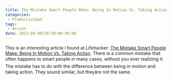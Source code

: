 ```yaml
---
title: The Mistake Smart People Make: Being In Motion Vs. Taking Action
categories:
 - Productividad
tags:
 - Accion
date: 2013-09-09T20:58:00-05:00
---
```

This is an interesting article i found at Lifehacker: [The Mistake Smart People Make: Being In Motion Vs. Taking Action][Lifehacker].
There is a common mistake that often happens to smart people in many cases, without you ever realizing it. The mistake has to do with the difference between being in motion and taking action. They sound similar, but theyâre not the same.

[Lifehacker]: https://lifehacker.com/the-mistake-smart-people-make-being-in-motion-vs-taki-1143223597
